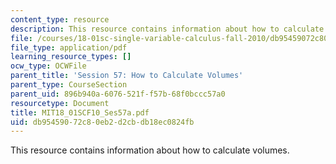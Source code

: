 ```yaml
---
content_type: resource
description: This resource contains information about how to calculate volumes.
file: /courses/18-01sc-single-variable-calculus-fall-2010/db95459072c80eb2d2cbdb18ec0824fb_MIT18_01SCF10_Ses57a.pdf
file_type: application/pdf
learning_resource_types: []
ocw_type: OCWFile
parent_title: 'Session 57: How to Calculate Volumes'
parent_type: CourseSection
parent_uid: 896b940a-6076-521f-f57b-68f0bccc57a0
resourcetype: Document
title: MIT18_01SCF10_Ses57a.pdf
uid: db954590-72c8-0eb2-d2cb-db18ec0824fb
---
```

This resource contains information about how to calculate volumes.

